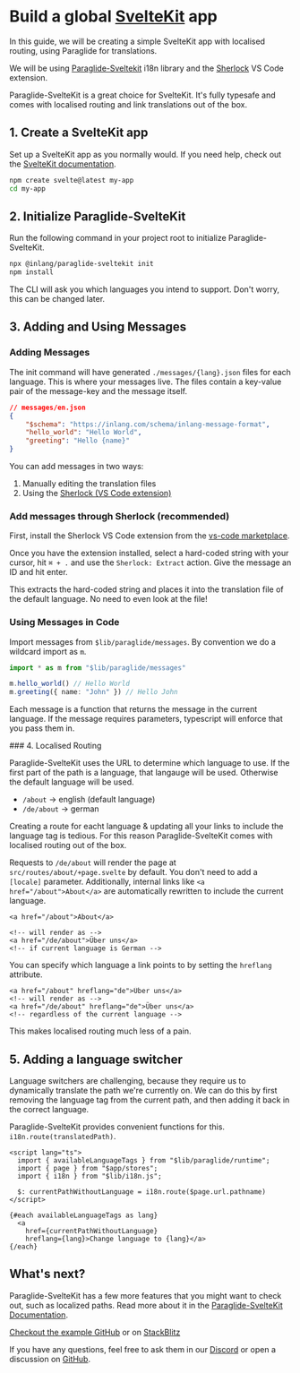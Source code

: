 # Build a global [SvelteKit](https://kit.svelte.dev) app

In this guide, we will be creating a simple SvelteKit app with localised routing, using Paraglide for translations.

We will be using [Paraglide-Sveltekit](https://inlang.com/m/dxnzrydw/paraglide-sveltekit-i18n) i18n library and the [Sherlock](https://inlang.com/m/r7kp499g/app-inlang-ideExtension) VS Code extension.

Paraglide-SvelteKit is a great choice for SvelteKit. It's fully typesafe and comes with localised routing and link translations out of the box.

## 1. Create a SvelteKit app

Set up a SvelteKit app as you normally would. If you need help, check out the [SvelteKit documentation](https://kit.svelte.dev/docs/creating-a-project).

```bash
npm create svelte@latest my-app
cd my-app
```

## 2. Initialize Paraglide-SvelteKit

Run the following command in your project root to initialize Paraglide-SvelteKit.

```bash
npx @inlang/paraglide-sveltekit init
npm install
```

The CLI will ask you which languages you intend to support. Don't worry, this can be changed later.

## 3. Adding and Using Messages

### Adding Messages

The init command will have generated `./messages/{lang}.json` files for each language. This is where your messages live. The files contain a key-value pair of the message-key and the message itself.

```json
// messages/en.json
{
	"$schema": "https://inlang.com/schema/inlang-message-format",
	"hello_world": "Hello World",
	"greeting": "Hello {name}"
}
```

You can add messages in two ways:

1. Manually editing the translation files
2. Using the [Sherlock (VS Code extension)](https://inlang.com/m/r7kp499g/app-inlang-ideExtension)

### Add messages through Sherlock (recommended)

First, install the  Sherlock VS Code extension from the [vs-code marketplace](https://marketplace.visualstudio.com/items?itemName=inlang.vs-code-extension).

Once you have the extension installed, select a hard-coded string with your cursor, hit `⌘ + .` and use the `Sherlock: Extract` action. Give the message an ID and hit enter.

This extracts the hard-coded string and places it into the translation file of the default language. No need to even look at the file! 

### Using Messages in Code

Import messages from `$lib/paraglide/messages`. By convention we do a wildcard import as `m`.

```ts
import * as m from "$lib/paraglide/messages"

m.hello_world() // Hello World
m.greeting({ name: "John" }) // Hello John
```

Each message is a function that returns the message in the current language. If the message requires parameters, typescript will enforce that you pass them in.

### 4. Localised Routing

Paraglide-SvelteKit uses the URL to determine which language to use. If the first part of the path is a language, that langauge will be used. Otherwise the default language will be used.

- `/about` → english (default language)
- `/de/about` → german

Creating a route for eacht language & updating all your links to include the language tag is tedious. For this reason Paraglide-SvelteKit comes with localised routing out of the box. 

Requests to `/de/about` will render the page at `src/routes/about/+page.svelte` by default. You don't need to add a `[locale]` parameter. Additionally, internal links like `<a href="/about">About</a>` are automatically rewritten to include the current language. 

```svelte
<a href="/about">About</a>

<!-- will render as -->
<a href="/de/about">Über uns</a> 
<!-- if current language is German -->
```

You can specify which language a link points to by setting the `hreflang` attribute. 

```svelte
<a href="/about" hreflang="de">Über uns</a>
<!-- will render as -->
<a href="/de/about" hreflang="de">Über uns</a> 
<!-- regardless of the current language -->
```

This makes localised routing much less of a pain.

## 5. Adding a language switcher

Language switchers are challenging, because they require us to dynamically translate the path we're currently on. We can do this by first removing the language tag from the current path, and then adding it back in the correct language.

Paraglide-SvelteKit provides convenient functions for this. `i18n.route(translatedPath)`.

```svelte
<script lang="ts">
  import { availableLanguageTags } from "$lib/paraglide/runtime";
  import { page } from "$app/stores";
  import { i18n } from "$lib/i18n.js";

  $: currentPathWithoutLanguage = i18n.route($page.url.pathname)
</script>

{#each availableLanguageTags as lang}
  <a 
  	href={currentPathWithoutLanguage} 
	hreflang={lang}>Change language to {lang}</a>
{/each}
```

## What's next?

Paraglide-SvelteKit has a few more features that you might want to check out, such as localized paths. Read more about it in the [Paraglide-SvelteKit Documentation](https://inlang.com/m/dxnzrydw/paraglide-sveltekit-i18n).

[Checkout the example GitHub](https://github.com/opral/monorepo/tree/main/inlang/source-code/paraglide/paraglide-sveltekit/example) or on [StackBlitz](https://stackblitz.com/~/github.com/lorissigrist/paraglide-sveltekit-example)

If you have any questions, feel free to ask them in our [Discord](https://discord.gg/CNPfhWpcAa) or open a discussion on [GitHub](https://github.com/opral/monorepo/discussions).
